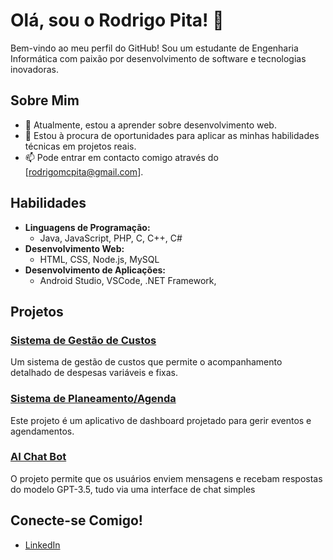 # Olá, sou o Rodrigo Pita! 👋

Bem-vindo ao meu perfil do GitHub! Sou um estudante de Engenharia Informática com paixão por desenvolvimento de software e tecnologias inovadoras.

## Sobre Mim

- 🌱 Atualmente, estou a aprender sobre desenvolvimento web.
- 💼 Estou à procura de oportunidades para aplicar as minhas habilidades técnicas em projetos reais.
- 📫 Pode entrar em contacto comigo através do [rodrigomcpita@gmail.com].

## Habilidades

- **Linguagens de Programação:** 
  - Java, JavaScript, PHP, C, C++, C#
- **Desenvolvimento Web:** 
  - HTML, CSS, Node.js, MySQL
- **Desenvolvimento de Aplicações:** 
  - Android Studio, VSCode, .NET Framework,

## Projetos

### [Sistema de Gestão de Custos](https://github.com/RodrigoPita02/Cost-Management-System)
Um sistema de gestão de custos que permite o acompanhamento detalhado de despesas variáveis e fixas.

### [Sistema de Planeamento/Agenda](https://github.com/RodrigoPita02/Weekly-Plan-System)
Este projeto é um aplicativo de dashboard projetado para gerir eventos e agendamentos.

### [AI Chat Bot](https://github.com/RodrigoPita02/AI-Chat-Bot)
O projeto permite que os usuários enviem mensagens e recebam respostas do modelo GPT-3.5, tudo via uma interface de chat simples

## Conecte-se Comigo!

- [LinkedIn](linkedin.com/in/rodrigo-pita02)
